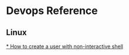 # Devops Reference
## Linux
[* How to create a user with non-interactive shell](https://github.com/naimjeem/devops-reference/blob/main/linux/create-user-with-non-interactive-shell.md)